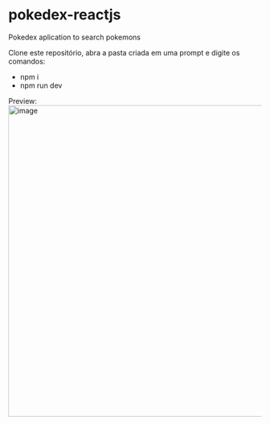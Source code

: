# pokedex-reactjs
Pokedex aplication to search pokemons

Clone este repositório, abra a pasta criada em uma prompt e digite os comandos:

- npm i
- npm run dev

Preview: 
<img width="1366" height="619" alt="image" src="https://github.com/user-attachments/assets/5d5cbb7c-6b2e-472e-9a8f-0affce0f05d8" />
